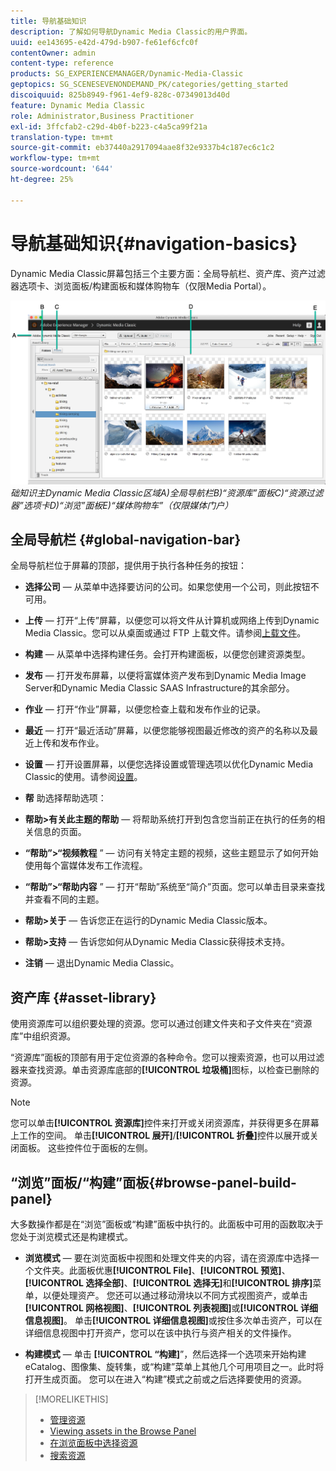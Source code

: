 ```yaml
---
title: 导航基础知识
description: 了解如何导航Dynamic Media Classic的用户界面。
uuid: ee143695-e42d-479d-b907-fe61ef6cfc0f
contentOwner: admin
content-type: reference
products: SG_EXPERIENCEMANAGER/Dynamic-Media-Classic
geptopics: SG_SCENESEVENONDEMAND_PK/categories/getting_started
discoiquuid: 825b8949-f961-4ef9-828c-07349013d40d
feature: Dynamic Media Classic
role: Administrator,Business Practitioner
exl-id: 3ffcfab2-c29d-4b0f-b223-c4a5ca99f21a
translation-type: tm+mt
source-git-commit: eb37440a2917094aae8f32e9337b4c187ec6c1c2
workflow-type: tm+mt
source-wordcount: '644'
ht-degree: 25%

---
```


# 导航基础知识{#navigation-basics}

Dynamic Media Classic屏幕包括三个主要方面：全局导航栏、资产库、资产过滤器选项卡、浏览面板/构建面板和媒体购物车（仅限Media Portal）。

![导航基](/help/assets/gs_navigation_basics_popup_popup.png)
*础知识主Dynamic Media*
*Classic区域A)全局导航栏B)“资源库”面板C)“资源过滤器”选项卡D)“浏览”面板E)“媒体购物车”（仅限媒体门户）*

## 全局导航栏 {#global-navigation-bar}

全局导航栏位于屏幕的顶部，提供用于执行各种任务的按钮：

* **选择公司**  — 从菜单中选择要访问的公司。如果您使用一个公司，则此按钮不可用。

* **上传**  — 打开“上传”屏幕，以便您可以将文件从计算机或网络上传到Dynamic Media Classic。您可以从桌面或通过 FTP 上载文件。请参阅[上载文件](/help/uploading-files.md)。

* **构建**  — 从菜单中选择构建任务。会打开构建面板，以便您创建资源类型。

* **发布**  — 打开发布屏幕，以便将富媒体资产发布到Dynamic Media Image Server和Dynamic Media Classic SAAS Infrastructure的其余部分。

* **作业**  — 打开“作业”屏幕，以便您检查上载和发布作业的记录。

* **最近**  — 打开“最近活动”屏幕，以便您能够视图最近修改的资产的名称以及最近上传和发布作业。

* **设置**  — 打开设置屏幕，以便您选择设置或管理选项以优化Dynamic Media Classic的使用。请参阅[设置](/help/setup-basics.md)。

* **帮** 助选择帮助选项：

* **帮助>有关此主题的帮助**  — 将帮助系统打开到包含您当前正在执行的任务的相关信息的页面。

* **“帮助”>“视频教程** ” — 访问有关特定主题的视频，这些主题显示了如何开始使用每个富媒体发布工作流程。

* **“帮助”>“帮助内容** ” — 打开“帮助”系统至“简介”页面。您可以单击目录来查找并查看不同的主题。

* **帮助>关于**  — 告诉您正在运行的Dynamic Media Classic版本。

* **帮助>支持**  — 告诉您如何从Dynamic Media Classic获得技术支持。

* **注销**  — 退出Dynamic Media Classic。

## 资产库 {#asset-library}

使用资源库可以组织要处理的资源。您可以通过创建文件夹和子文件夹在“资源库”中组织资源。

“资源库”面板的顶部有用于定位资源的各种命令。您可以搜索资源，也可以用过滤器来查找资源。单击资源库底部的&#x200B;**[!UICONTROL 垃圾桶]**&#x200B;图标，以检查已删除的资源。

>[!NOTE]
>
>您可以单击&#x200B;**[!UICONTROL 资源库]**&#x200B;控件来打开或关闭资源库，并获得更多在屏幕上工作的空间。 单击&#x200B;**[!UICONTROL 展开]**/**[!UICONTROL 折叠]**&#x200B;控件以展开或关闭面板。 这些控件位于面板的左侧。

## “浏览”面板/“构建”面板{#browse-panel-build-panel}

大多数操作都是在“浏览”面板或“构建”面板中执行的。此面板中可用的函数取决于您处于浏览模式还是构建模式。

* **浏览模式**  — 要在浏览面板中视图和处理文件夹的内容，请在资源库中选择一个文件夹。此面板优惠&#x200B;**[!UICONTROL File]**、**[!UICONTROL 预览]**、**[!UICONTROL 选择全部]**、**[!UICONTROL 选择无]**&#x200B;和&#x200B;**[!UICONTROL 排序]**&#x200B;菜单，以便处理资产。 您还可以通过移动滑块以不同方式视图资产，或单击&#x200B;**[!UICONTROL 网格视图]**、**[!UICONTROL 列表视图]**&#x200B;或&#x200B;**[!UICONTROL 详细信息视图]**。 单击&#x200B;**[!UICONTROL 详细信息视图]**&#x200B;或按住多次单击资产，可以在详细信息视图中打开资产，您可以在该中执行与资产相关的文件操作。

* **构建模式**  — 单击 **[!UICONTROL “构建]**”，然后选择一个选项来开始构建eCatalog、图像集、旋转集，或“构建”菜单上其他几个可用项目之一。此时将打开生成页面。 您可以在进入“构建”模式之前或之后选择要使用的资源。

>[!MORELIKETHIS]
>
>* [管理资源](about-managing-assets.md)
>* [Viewing assets in the Browse Panel](viewing-assets-browse-panel.md#viewing_assets_in_the_browse_panel)
>* [在浏览面板中选择资源](selecting-assets-browse-panel.md#selecting_assets_in_the_browse_panel)
>* [搜索资源](searching-assets.md#searching_assets)

